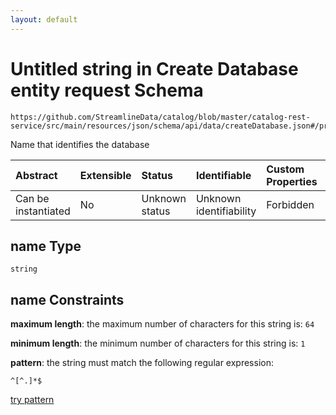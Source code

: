 ```yaml
---
layout: default
---
```


# Untitled string in Create Database entity request Schema

```text
https://github.com/StreamlineData/catalog/blob/master/catalog-rest-service/src/main/resources/json/schema/api/data/createDatabase.json#/properties/name
```

Name that identifies the database

| Abstract | Extensible | Status | Identifiable | Custom Properties | Additional Properties | Access Restrictions | Defined In |
| :--- | :--- | :--- | :--- | :--- | :--- | :--- | :--- |
| Can be instantiated | No | Unknown status | Unknown identifiability | Forbidden | Allowed | none | [createDatabase.json\*](https://github.com/parthp2107/JsonMd/tree/7c007d55cf8a594dae64d75ff2874e8f1bc91e95/createDatabase.json) |

## name Type

`string`

## name Constraints

**maximum length**: the maximum number of characters for this string is: `64`

**minimum length**: the minimum number of characters for this string is: `1`

**pattern**: the string must match the following regular expression:

```text
^[^.]*$
```

[try pattern](https://regexr.com/?expression=%5E%5B%5E.%5D*%24)

